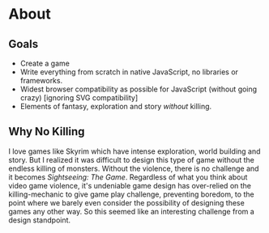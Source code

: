 # About

## Goals
- Create a game
- Write everything from scratch in native JavaScript, no libraries or frameworks.
- Widest browser compatibility as possible for JavaScript (without going crazy) [ignoring SVG compatibility]
- Elements of fantasy, exploration and story *without* killing.  


## Why No Killing
I love games like Skyrim which have intense exploration, world building and story.  But I realized it was difficult to design this type of game without the endless killing of monsters.  Without the violence, there is no challenge and it becomes *Sightseeing: The Game*.  Regardless of what you think about video game violence, it's undeniable game design has over-relied on the killing-mechanic to give game play challenge, preventing boredom, to the point where we barely even consider the possibility of designing these games any other way.  So this seemed like an interesting challenge from a design standpoint.
